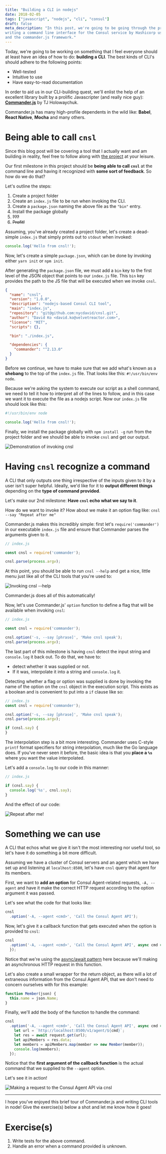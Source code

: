 ```yaml
---
title: "Building a CLI in nodejs"
date: 2018-02-05
tags: ["javascript", "nodejs", "cli", "consul"]
draft: false
meta_description: "In this post, we're going to be going through the process of
writing a command line interface for the Consul service by Hashicorp using nodejs
and the commander.js framework."
---
```


Today, we're going to be working on something that I feel everyone should at
least have an idea of how to do: __building a CLI__. The best kinds of CLI's
should adhere to the following points:

* Well-tested
* Intuitive to use
* Have easy-to-read documentation

In order to aid us in our CLI-building quest, we'll enlist the help of an
excellent library built by a prolific Javascripter (and really nice guy):
[__Commander.js__](https://github.com/tj/commander.js/) by TJ Holowaychuk.

Commander.js has many high-profile dependents in the wild like: __Babel__,
__React Native__, __Mocha__ and many others.

# Being able to call `cnsl`
Since this blog post will be covering a tool that I actually want and am building
in reality, feel free to follow along with
[the project](https://github.com/nycdavid/cnsl) at your leisure.

Our first milestone in this project should be __being able to call `cnsl`__ at the
command line and having it recognized with __some sort of feedback__. So how do
we do that?

Let's outline the steps:

1. Create a project folder
1. Create an `index.js` file to be run when invoking the CLI.
1. Create a `package.json` naming the above file as the `"bin"` entry.
1. Install the package globally
1. ~~???~~
1. ~~Profit!~~

Assuming, you've already created a project folder, let's create a dead-simple
`index.js` that simply prints out to `stdout` when invoked:

```javascript
console.log('Hello from cnsl!');
```

Now, let's create a simple `package.json`, which can be done by invoking either
`yarn init` or `npm init`.

After generating the `package.json` file, we must add a `bin` key to the first
level of the JSON object that points to our `index.js` file. This `bin` key
provides the path to the JS file that will be executed when we invoke `cnsl`.

```json
{
  "name": "cnsl",
  "version": "1.0.0",
  "description": "nodejs-based Consul CLI tool",
  "main": "index.js",
  "repository": "git@github.com:nycdavid/cnsl.git",
  "author": "David Ko <david.ko@velvetreactor.com>",
  "license": "MIT",
  "scripts": {},

  "bin": "./index.js",

  "dependencies": {
    "commander": "^2.13.0"
  }
}
```

Before we continue, we have to make sure that we add what's known as a __shebang__
to the top of the `index.js` file. That looks like this: `#!/usr/bin/env node`.

Because we're asking the system to execute our script as a shell command, we
need to tell it how to interpret all of the lines to follow, and in this case
we want it to execute the file as a nodejs script. Now our `index.js` file
should look like this:

```javascript
#!/usr/bin/env node

console.log('Hello from cnsl!');
```

Finally, we install the package globally with `npm install -g` run from the project
folder and we should be able to invoke `cnsl` and get our output.

![Demonstration of invoking cnsl](https://i.imgur.com/Y0PPU0i.gif)

# Having `cnsl` recognize a command
A CLI that only outputs one thing irrespective of the inputs given to it by a user
isn't super helpful. Ideally, we'd like for it to __output different things__
depending on the __type of command provided__.

Let's make our 2nd milestone: __Have `cnsl` echo what we say to it__.

How do we want to invoke it? How about we make it an option flag like:
`cnsl --say "Repeat after me"`

Commander.js makes this incredibly simple: first let's `require('commander')` in
our executable `index.js` file and ensure that Commander parses the arguments
given to it.

```javascript
// index.js

const cnsl = require('commander');

cnsl.parse(process.argv);
```

At this point, you should be able to run `cnsl --help` and get a nice, little
menu just like all of the CLI tools that you're used to:

![Invoking cnsl --help](https://i.imgur.com/mqaLx9r.gif)

Commander.js does all of this automatically!

Now, let's use Commander.js' `option` function to define a flag that will be
available when invoking `cnsl`:

```javascript
// index.js

const cnsl = require('commander');

cnsl.option('-s, --say [phrase]', 'Make cnsl speak');
cnsl.parse(process.argv);
```

The last part of this milestone is having `cnsl` detect the input string and
`console.log` it back out. To do that, we have to:

* detect whether it was supplied or not.
* If it was, interpolate it into a string and `console.log` it.

Detecting whether a flag or option was supplied is done by invoking the name
of the option on the `cnsl` object in the execution script. This exists as a
boolean and is convenient to put into a `if` clause like so:

```javascript
// index.js
const cnsl = require('commander');

cnsl.option('-s, --say [phrase]', 'Make cnsl speak');
cnsl.parse(process.argv);

if (cnsl.say) {
}
```

The interpolation step is a bit more interesting. Commander uses C-style `printf`
format specifiers for string interpolation, much like the Go language does. If
you've never seen it before, the basic idea is that you __place a `%s`__ where you
want the value interpolated.

Let's add a `console.log` to our code in this manner:

```javascript
// index.js

if (cnsl.say) {
  console.log('%s', cnsl.say);
}
```

And the effect of our code:

![Repeat after me!](https://i.imgur.com/989cYix.gif)

# Something we can use
A CLI that echos what we give it isn't the most interesting nor useful tool, so
let's have it do something a bit more difficult.

Assuming we have a cluster of Consul servers and an agent which we have set up and
listening at `localhost:8500`, let's have `cnsl` query that agent for its members.

First, we want to __add an option__ for Consul Agent-related requests, `-A, --agent`
and have it make the correct HTTP request according to the option argument it was
passed.

Let's see what the code for that looks like:

```javascript
cnsl
  .option('-A, --agent <cmd>', 'Call the Consul Agent API');
```

Now, let's give it a callback function that gets executed when the option is
provided to `cnsl`:

```javascript
cnsl
  .option('-A, --agent <cmd>', 'Call the Consul Agent API', async cmd => {
  });
```

Notice that we're using the [async/await pattern](/posts/async-await) here because
we'll making an asynchronous HTTP request in this function.

Let's also create a small wrapper for the return object, as there will a lot of
extraneous information from the Consul Agent API, that we don't need to concern
ourselves with for this example:

```javascript
function Member(json) {
  this.name = json.Name;
}
```

Finally, we'll add the body of the function to handle the command:

```javascript
cnsl
  .option('-A, --agent <cmd>', 'Call the Consul Agent API', async cmd => {
    let url = `http://localhost:8500/v1/agent/${cmd}`;
    let res = await request.get(url);
    let apiMembers = res.data;
    let members = apiMembers.map(member => new Member(member));
    console.log(members);
  });
```

Notice that the __first argument of the callback function__ is the actual command
that we supplied to the `--agent` option.

Let's see it in action!

![Making a request to the Consul Agent API via cnsl](https://i.imgur.com/hB6Ea2M.gif)

---

I hope you've enjoyed this brief tour of Commander.js and writing CLI tools in
node! Give the exercise(s) below a shot and let me know how it goes!

# Exercise(s)

1. Write tests for the above command.
1. Handle an error when a command provided is unknown.
